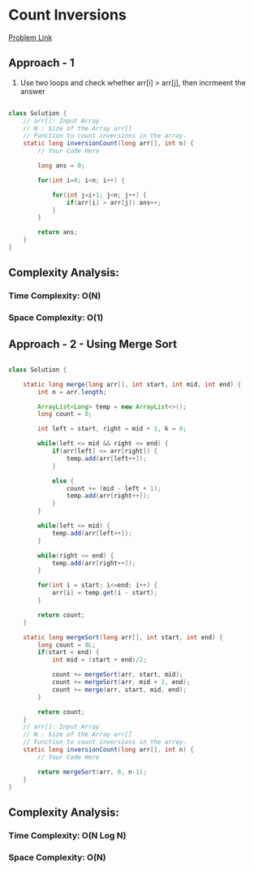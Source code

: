 # Count Inversions

[Problem Link](https://www.geeksforgeeks.org/problems/inversion-of-array-1587115620/1)

## Approach - 1

1. Use two loops and check whether arr[i] > arr[j], then incrmeent the answer

```Java

class Solution {
    // arr[]: Input Array
    // N : Size of the Array arr[]
    // Function to count inversions in the array.
    static long inversionCount(long arr[], int n) {
        // Your Code Here

        long ans = 0;

        for(int i=0; i<n; i++) {

            for(int j=i+1; j<n; j++) {
                if(arr[i] > arr[j]) ans++;
            }
        }

        return ans;
    }
}
```

## Complexity Analysis:

### Time Complexity: O(N)

### Space Complexity: O(1)

## Approach - 2 - Using Merge Sort

```Java

class Solution {

    static long merge(long arr[], int start, int mid, int end) {
        int n = arr.length;

        ArrayList<Long> temp = new ArrayList<>();
        long count = 0;

        int left = start, right = mid + 1, k = 0;

        while(left <= mid && right <= end) {
            if(arr[left] <= arr[right]) {
                temp.add(arr[left++]);
            }

            else {
                count += (mid - left + 1);
                temp.add(arr[right++]);
            }
        }

        while(left <= mid) {
            temp.add(arr[left++]);
        }

        while(right <= end) {
            temp.add(arr[right++]);
        }

        for(int i = start; i<=end; i++) {
            arr[i] = temp.get(i - start);
        }

        return count;
    }

    static long mergeSort(long arr[], int start, int end) {
        long count = 0L;
        if(start < end) {
            int mid = (start + end)/2;

            count += mergeSort(arr, start, mid);
            count += mergeSort(arr, mid + 1, end);
            count += merge(arr, start, mid, end);
        }

        return count;
    }
    // arr[]: Input Array
    // N : Size of the Array arr[]
    // Function to count inversions in the array.
    static long inversionCount(long arr[], int n) {
        // Your Code Here

        return mergeSort(arr, 0, n-1);
    }
}

```

## Complexity Analysis:

### Time Complexity: O(N Log N)

### Space Complexity: O(N)
